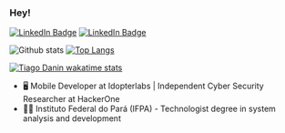 ### Hey!

[![LinkedIn Badge](https://img.shields.io/badge/-TiagoDanin-blue?style=for-the-badge&logo=Linkedin&logoColor=white&link=https://www.linkedin.com/in/TiagoDanin/)](https://www.linkedin.com/in/TiagoDanin/)
[![LinkedIn Badge](https://img.shields.io/badge/-@__TiagoEDGE-blue?style=for-the-badge&logo=Twitter&logoColor=white&link=https://twitter.com/_TiagoEDGE/)](https://twitter.com/_TiagoEDGE/)

![Github stats](https://github-readme-stats.vercel.app/api?username=TiagoDanin&theme=gruvbox&show_icons=true&hide_border=false&count_private=true&include_all_commits=true&line_height=25) [![Top Langs](https://github-readme-stats.vercel.app/api/top-langs/?username=TiagoDanin&theme=gruvbox&layout=compact&hide=html,css&langs_count=4)](https://github.com/TiagoDanin?tab=repositories)

[![Tiago Danin wakatime stats](https://github-readme-stats.vercel.app/api/wakatime?username=tiagodanin&theme=gruvbox)](https://wakatime.com/@tiagodanin)


- 🖥 Mobile Developer at Idopterlabs | Independent Cyber Security Researcher at HackerOne 
- 👨‍🎓 Instituto Federal do Pará (IFPA) - Technologist degree in system analysis and development
